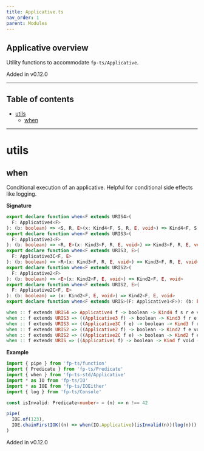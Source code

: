 ```yaml
---
title: Applicative.ts
nav_order: 1
parent: Modules
---
```


## Applicative overview

Utility functions to accommodate `fp-ts/Applicative`.

Added in v0.12.0

---

<h2 class="text-delta">Table of contents</h2>

- [utils](#utils)
  - [when](#when)

---

# utils

## when

Conditional execution of an applicative. Helpful for conditional side effects
like logging.

**Signature**

```ts
export declare function when<F extends URIS4>(
  F: Applicative4<F>
): (b: boolean) => <S, R, E>(x: Kind4<F, S, R, E, void>) => Kind4<F, S, R, E, void>
export declare function when<F extends URIS3>(
  F: Applicative3<F>
): (b: boolean) => <R, E>(x: Kind3<F, R, E, void>) => Kind3<F, R, E, void>
export declare function when<F extends URIS3, E>(
  F: Applicative3C<F, E>
): (b: boolean) => <R>(x: Kind3<F, R, E, void>) => Kind3<F, R, E, void>
export declare function when<F extends URIS2>(
  F: Applicative2<F>
): (b: boolean) => <E>(x: Kind2<F, E, void>) => Kind2<F, E, void>
export declare function when<F extends URIS2, E>(
  F: Applicative2C<F, E>
): (b: boolean) => (x: Kind2<F, E, void>) => Kind2<F, E, void>
export declare function when<F extends URIS>(F: Applicative1<F>): (b: boolean) => (x: Kind<F, void>) => Kind<F, void>
```

```hs
when :: f extends URIS4 => Applicative4 f -> boolean -> Kind4 f s r e void -> Kind4 f s r e void
when :: f extends URIS3 => ((Applicative3 f) -> boolean -> Kind3 f r e void -> Kind3 f r e void)
when :: f extends URIS3 => ((Applicative3C f e) -> boolean -> Kind3 f r e void -> Kind3 f r e void)
when :: f extends URIS2 => ((Applicative2 f) -> boolean -> Kind2 f e void -> Kind2 f e void)
when :: f extends URIS2 => ((Applicative2C f e) -> boolean -> Kind2 f e void -> Kind2 f e void)
when :: f extends URIS => ((Applicative1 f) -> boolean -> Kind f void -> Kind f void)
```

**Example**

```ts
import { pipe } from 'fp-ts/function'
import { Predicate } from 'fp-ts/Predicate'
import { when } from 'fp-ts-std/Applicative'
import * as IO from 'fp-ts/IO'
import * as IOE from 'fp-ts/IOEither'
import { log } from 'fp-ts/Console'

const isInvalid: Predicate<number> = (n) => n !== 42

pipe(
  IOE.of(123),
  IOE.chainFirstIOK((n) => when(IO.Applicative)(isInvalid(n))(log(n)))
)
```

Added in v0.12.0
